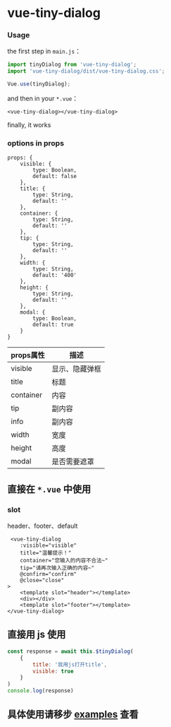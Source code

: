 # vue-tiny-dialog

### Usage

the first step in `main.js`：

```js
import tinyDialog from 'vue-tiny-dialog';
import 'vue-tiny-dialog/dist/vue-tiny-dialog.css';

Vue.use(tinyDialog);
```

and then in your `*.vue`：

```vue
<vue-tiny-dialog></vue-tiny-dialog>
```

finally, it works

### options in props
```
props: {
    visible: {
        type: Boolean,
        default: false
    },
    title: {
        type: String,
        default: ''
    },
    container: {
        type: String,
        default: ''
    },
    tip: {
        type: String,
        default: ''
    },
    width: {
        type: String,
        default: '400'
    },
    height: {
        type: String,
        default: ''
    },
    modal: {
        type: Boolean,
        default: true
    }
}
```

|  props属性   | 描述  |
|  ----  | ----   |
| visible  | 显示、隐藏弹框 |
| title  | 标题 |
| container  | 内容 |
| tip  | 副内容 |
| info  | 副内容 |
| width  | 宽度 |
| height  | 高度 |
| modal | 是否需要遮罩 |

## 直接在 `*.vue` 中使用

### slot
header、footer、default
```vue
 <vue-tiny-dialog
    :visible="visible"
    title="温馨提示！"
    container="您输入的内容不合法~"
    tip="请再次输入正确的内容~"
    @confirm="confirm"
    @close="close"
>
    <template slot="header"></template>
    <div></div>
    <template slot="footer"></template>
</vue-tiny-dialog>
```

## 直接用 js 使用
```javascript
const response = await this.$tinyDialog(
    {
        title: '我用js打开title',
        visible: true
    }
)
console.log(response)
```

## 具体使用请移步 [examples](https://github.com/lijiahao8898/vue-tiny-dialog/blob/master/examples/App.vue) 查看
